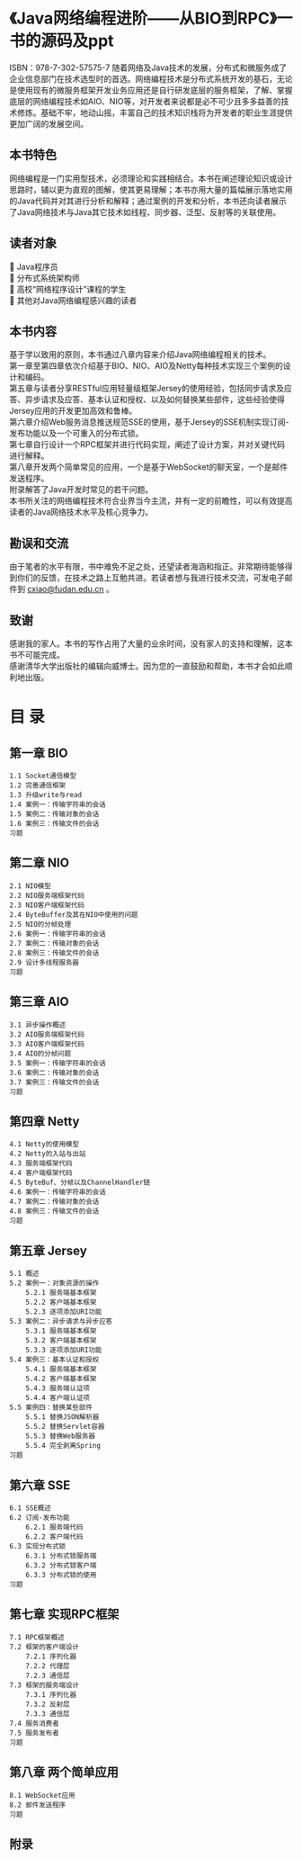 # 《Java网络编程进阶——从BIO到RPC》一书的源码及ppt
ISBN：978-7-302-57575-7
随着网络及Java技术的发展，分布式和微服务成了企业信息部门在技术选型时的首选。网络编程技术是分布式系统开发的基石，无论是使用现有的微服务框架开发业务应用还是自行研发底层的服务框架，了解、掌握底层的网络编程技术如AIO、NIO等，对开发者来说都是必不可少且多多益善的技术修炼。基础不牢，地动山摇，丰富自己的技术知识栈将为开发者的职业生涯提供更加广阔的发展空间。
## 本书特色
网络编程是一门实用型技术，必须理论和实践相结合。本书在阐述理论知识或设计思路时，辅以更为直观的图解，使其更易理解；本书亦用大量的篇幅展示落地实用的Java代码并对其进行分析和解释；通过案例的开发和分析，本书还向读者展示了Java网络技术与Java其它技术如线程、同步器、泛型、反射等的关联使用。
## 读者对象
  	Java程序员  
  	分布式系统架构师  
  	高校“网络程序设计”课程的学生  
  	其他对Java网络编程感兴趣的读者  
## 本书内容
基于学以致用的原则，本书通过八章内容来介绍Java网络编程相关的技术。  
第一章至第四章依次介绍基于BIO、NIO、AIO及Netty每种技术实现三个案例的设计和编码。  
第五章与读者分享RESTful应用轻量级框架Jersey的使用经验，包括同步请求及应答、异步请求及应答、基本认证和授权、以及如何替换某些部件，这些经验使得Jersey应用的开发更加高效和鲁棒。  
第六章介绍Web服务消息推送规范SSE的使用，基于Jersey的SSE机制实现订阅-发布功能以及一个可重入的分布式锁。  
第七章自行设计一个RPC框架并进行代码实现，阐述了设计方案，并对关键代码进行解释。  
第八章开发两个简单常见的应用，一个是基于WebSocket的聊天室，一个是邮件发送程序。  
附录解答了Java开发时常见的若干问题。  
本书所关注的网络编程技术符合业界当今主流，并有一定的前瞻性，可以有效提高读者的Java网络技术水平及核心竞争力。
## 勘误和交流
由于笔者的水平有限，书中难免不足之处，还望读者海涵和指正。非常期待能够得到你们的反馈，在技术之路上互勉共进。若读者想与我进行技术交流，可发电子邮件到 cxiao@fudan.edu.cn 。  
## 致谢
感谢我的家人。本书的写作占用了大量的业余时间，没有家人的支持和理解，这本书不可能完成。  
感谢清华大学出版社的编辑向威博士。因为您的一直鼓励和帮助，本书才会如此顺利地出版。

# 目 录

## 第一章 BIO	
    1.1 Socket通信模型  	
    1.2 完善通信框架  	
    1.3 升级write与read	
    1.4 案例一：传输字符串的会话	
    1.5 案例二：传输对象的会话	
    1.6 案例三：传输文件的会话	
    习题	
## 第二章 NIO	
    2.1 NIO模型	
    2.2 NIO服务端框架代码	
    2.3 NIO客户端框架代码	
    2.4 ByteBuffer及其在NIO中使用的问题	
    2.5 NIO的分帧处理	
    2.6 案例一：传输字符串的会话	
    2.7 案例二：传输对象的会话	
    2.8 案例三：传输文件的会话	
    2.9 设计多线程服务器	
    习题	
## 第三章 AIO	
    3.1 异步操作概述	
    3.2 AIO服务端框架代码	
    3.3 AIO客户端框架代码	
    3.4 AIO的分帧问题	
    3.5 案例一：传输字符串的会话	
    3.6 案例二：传输对象的会话	
    3.7 案例三：传输文件的会话	
    习题	
## 第四章 Netty	
    4.1 Netty的使用模型	
    4.2 Netty的入站与出站	
    4.3 服务端框架代码	
    4.4 客户端框架代码	
    4.5 ByteBuf、分帧以及ChannelHandler链	
    4.6 案例一：传输字符串的会话	
    4.7 案例二：传输对象的会话	
    4.8 案例三：传输文件的会话	
    习题	
## 第五章 Jersey	
    5.1 概述	
    5.2 案例一：对象资源的操作	
        5.2.1 服务端基本框架	
        5.2.2 客户端基本框架	
        5.2.3 逐项添加URI功能	
    5.3 案例二：异步请求与异步应答	
        5.3.1 服务端基本框架	
        5.3.2 客户端基本框架	
        5.3.3 逐项添加URI功能	
    5.4 案例三：基本认证和授权	
        5.4.1 服务端基本框架	
        5.4.2 客户端基本框架	
        5.4.3 服务端认证项	
        5.4.4 客户端认证项	
    5.5 案例四：替换某些部件	
        5.5.1 替换JSON解析器	
        5.5.2 替换Servlet容器	
        5.5.3 替换Web服务器	
        5.5.4 完全剥离Spring	
    习题	
## 第六章 SSE	
    6.1 SSE概述	
    6.2 订阅-发布功能	
        6.2.1 服务端代码	
        6.2.2 客户端代码	
    6.3 实现分布式锁	
        6.3.1 分布式锁服务端	
        6.3.2 分布式锁客户端	
        6.3.3 分布式锁的使用	
    习题	
## 第七章 实现RPC框架	
    7.1 RPC框架概述	
    7.2 框架的客户端设计	
        7.2.1 序列化器	
        7.2.2 代理层
        7.2.3 通信层	
    7.3 框架的服务端设计	
        7.3.1 序列化器	
        7.3.2 反射层	
        7.3.3 通信层	
    7.4 服务消费者	
    7.5 服务发布者	
    习题	
## 第八章 两个简单应用
    8.1 WebSocket应用	
    8.2 邮件发送程序	
    习题	
## 附录	

